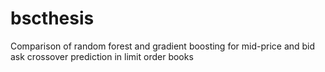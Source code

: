# bscthesis
Comparison of random forest and gradient boosting for mid-price and bid ask crossover prediction in limit order books
